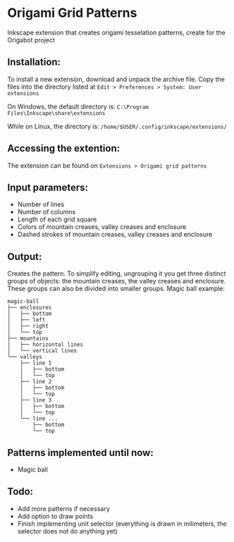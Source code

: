 # Origami Grid Patterns
Inkscape extension that creates origami tesselation patterns, create for the Origabot project

## Installation:
To install a new extension, download and unpack the archive file. Copy the files into the directory listed at `Edit > Preferences > System: User extensions`

On Windows, the default directory is:
`C:\Program Files\Inkscape\share\extensions`

While on Linux, the directory is:
`/home/$USER/.config/inkscape/extensions/`

## Accessing the extention:
The extension can be found on `Extensions > Origami grid patterns`

## Input parameters:
- Number of lines
- Number of columns
- Length of each grid square
- Colors of mountain creases, valley creases and enclosure
- Dashed strokes of mountain creases, valley creases and enclosure

## Output:
Creates the pattern. 
To simplify editing, ungrouping it you get three distinct groups of objects: the mountain creases, the valley creases and enclosure. These groups can also be divided into smaller groups. Magic ball example:

```
magic-ball
├── enclosures
│   ├── bottom
│   ├── left
│   ├── right
│   └── top
├── mountains
│   ├── horizontal lines
│   └── vertical lines
└── valleys
    ├── line 1
    │   ├── bottom
    │   └── top
    ├── line 2
    │   ├── bottom
    │   └── top
    ├── line 3
    │   ├── bottom
    │   └── top
    └── line ...
        ├── bottom
        └── top
```

## Patterns implemented until now:
- Magic ball

## Todo:
- Add more patterns if necessary
- Add option to draw points
- Finish implementing unit selector (everything is drawn in milimeters, the selector does not do anything yet)

